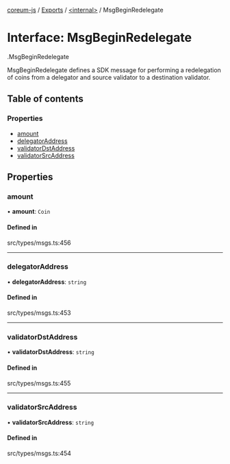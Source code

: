 [coreum-js](../README.md) / [Exports](../modules.md) / [<internal\>](../modules/internal_.md) / MsgBeginRedelegate

# Interface: MsgBeginRedelegate

[<internal>](../modules/internal_.md).MsgBeginRedelegate

MsgBeginRedelegate defines a SDK message for performing a redelegation
of coins from a delegator and source validator to a destination validator.

## Table of contents

### Properties

- [amount](internal_.MsgBeginRedelegate.md#amount)
- [delegatorAddress](internal_.MsgBeginRedelegate.md#delegatoraddress)
- [validatorDstAddress](internal_.MsgBeginRedelegate.md#validatordstaddress)
- [validatorSrcAddress](internal_.MsgBeginRedelegate.md#validatorsrcaddress)

## Properties

### amount

• **amount**: `Coin`

#### Defined in

src/types/msgs.ts:456

___

### delegatorAddress

• **delegatorAddress**: `string`

#### Defined in

src/types/msgs.ts:453

___

### validatorDstAddress

• **validatorDstAddress**: `string`

#### Defined in

src/types/msgs.ts:455

___

### validatorSrcAddress

• **validatorSrcAddress**: `string`

#### Defined in

src/types/msgs.ts:454
